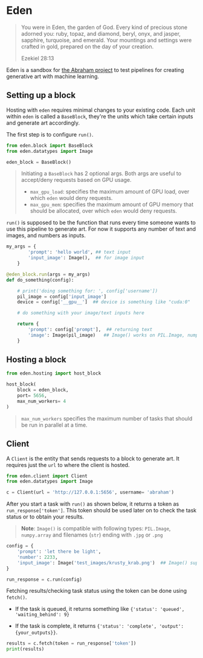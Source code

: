 # Eden


> You were in Eden, the garden of God. Every kind of precious stone adorned you: ruby, topaz, and diamond, beryl, onyx, and jasper, sapphire, turquoise, and emerald. Your mountings and settings were crafted in gold, prepared on the day of your creation. 
> 
> Ezekiel 28:13


Eden is a sandbox for [the Abraham project](http://abraham.ai) to test pipelines for creating generative art with machine learning.


## Setting up a block

Hosting with `eden` requires minimal changes to your existing code. Each unit within `eden` is called a `BaseBlock`, they're the units which take certain inputs and generate art accordingly. 

The first step is to configure `run()`. 

```python 
from eden.block import BaseBlock
from eden.datatypes import Image

eden_block = BaseBlock()
```

> Initiating a `BaseBlock` has 2 optional args. Both args are useful to accept/deny requests based on GPU usage. 
> * `max_gpu_load`: specifies the maximum amount of GPU load, over which `eden` would deny requests.
> * `max_gpu_mem`: specifies the maximum amount of GPU memory that should be allocated, over which `eden` would deny requests.

`run()` is supposed to be the function that runs every time someone wants to use this pipeline to generate art. For now it supports any number of text and images, and numbers as inputs.

```python 
my_args = {
        'prompt': 'hello world', ## text input
        'input_image': Image(),  ## for image input
    }

@eden_block.run(args = my_args)
def do_something(config): 

    # print('doing something for: ', config['username'])
    pil_image = config['input_image']
    device = config['__gpu__']  ## device is something like "cuda:0"

    # do something with your image/text inputs here 

    return {
        'prompt': config['prompt'],  ## returning text
        'image': Image(pil_image)   ## Image() works on PIL.Image, numpy.array and on jpg an png files
    }
```

## Hosting a block

```python
from eden.hosting import host_block

host_block(
    block = eden_block, 
    port= 5656,
    max_num_workers= 4 
)
```

> `max_num_workers` specifies the maximum number of tasks that should be run in parallel at a time.

## Client

A `Client` is the entity that sends requests to a block to generate art. It requires just the `url` to where the client is hosted.

```python
from eden.client import Client
from eden.datatypes import Image

c = Client(url = 'http://127.0.0.1:5656', username= 'abraham')
```

After you start a task with `run()` as shown below, it returns a token as `run_response['token']`. This token should be used later on to check the task status or to obtain your results.

> **Note**: `Image()` is compatible with following types: `PIL.Image`, `numpy.array` and filenames (`str`) ending with `.jpg` or `.png`

```python
config = {
    'prompt': 'let there be light',
    'number': 2233,
    'input_image': Image('test_images/krusty_krab.png')  ## Image() supports jpg, png filenames, np.array or PIL.Image
}

run_response = c.run(config)
```

Fetching results/checking task status using the token can be done using `fetch()`. 

* If the task is queued, it returns something like `{'status': 'queued', 'waiting_behind': 9}`

* If the task is complete, it returns `{'status': 'complete', 'output': {your_outputs}}`. 

```python
results = c.fetch(token = run_response['token'])
print(results)  
```
